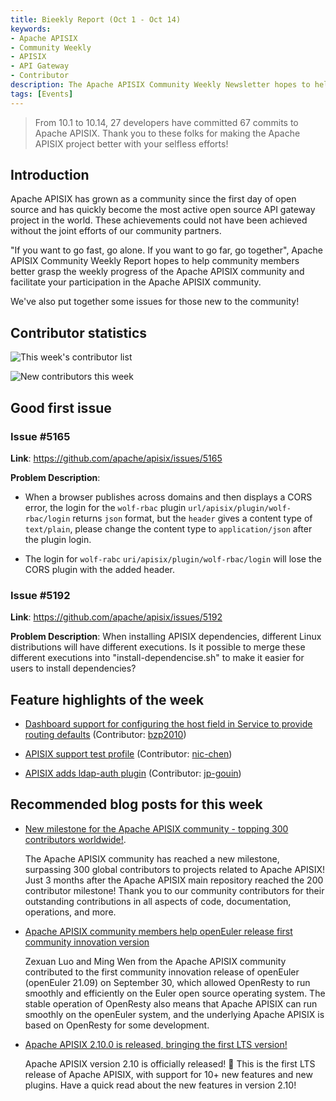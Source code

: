 ```yaml
---
title: Bieekly Report (Oct 1 - Oct 14)
keywords:
- Apache APISIX
- Community Weekly
- APISIX
- API Gateway
- Contributor
description: The Apache APISIX Community Weekly Newsletter hopes to help community members better understand the weekly progress of the Apache APISIX community and facilitate your participation in the Apache APISIX community.
tags: [Events]
---
```

> From 10.1 to 10.14, 27 developers have committed 67 commits to Apache APISIX. Thank you to these folks for making the Apache APISIX project better with your selfless efforts!
<!--truncate-->

## Introduction

Apache APISIX has grown as a community since the first day of open source and has quickly become the most active open source API gateway project in the world. These achievements could not have been achieved without the joint efforts of our community partners.

"If you want to go fast, go alone. If you want to go far, go together", Apache APISIX Community Weekly Report hopes to help community members better grasp the weekly progress of the Apache APISIX community and facilitate your participation in the Apache APISIX community.

We've also put together some issues for those new to the community!

## Contributor statistics

![This week's contributor list](https://static.apiseven.com/202108/1634183939241-a87516e5-cb52-4532-87e2-306c09155a70.png)

![New contributors this week](https://static.apiseven.com/202108/1634183019951-bcf250cd-e5b5-443e-afc4-3cfdef0d6eab.jpg)

## Good first issue

### Issue #5165

**Link**: https://github.com/apache/apisix/issues/5165

**Problem Description**:

- When a browser publishes across domains and then displays a CORS error, the login for the `wolf-rbac` plugin `url/apisix/plugin/wolf-rbac/login` returns `json` format, but the `header` gives a content type of `text/plain`, please change the content type to `application/json` after the plugin login.

- The login for `wolf-rabc` `uri/apisix/plugin/wolf-rbac/login` will lose the CORS plugin with the added header.

### Issue #5192

**Link**: https://github.com/apache/apisix/issues/5192

**Problem Description**: When installing APISIX dependencies, different Linux distributions will have different executions. Is it possible to merge these different executions into "install-dependencise.sh" to make it easier for users to install dependencies?

## Feature highlights of the week

- [Dashboard support for configuring the host field in Service to provide routing defaults](https://github.com/apache/apisix-dashboard/pull/2149) (Contributor: [bzp2010](https://github.com/bzp2010))

- [APISIX support test profile](https://github.com/apache/apisix/pull/5171) (Contributor: [nic-chen](https://github.com/nic-chen))

- [APISIX adds ldap-auth plugin](https://github.com/apache/apisix/pull/3894) (Contributor: [jp-gouin](https://github.com/jp-gouin))

## Recommended blog posts for this week

- [New milestone for the Apache APISIX community - topping 300 contributors worldwide!](https://apisix.apache.org/zh/blog/2021/10/13/celebrating-300-contributors-of-apisix).

  The Apache APISIX community has reached a new milestone, surpassing 300 global contributors to projects related to Apache APISIX! Just 3 months after the Apache APISIX main repository reached the 200 contributor milestone! Thank you to our community contributors for their outstanding contributions in all aspects of code, documentation, operations, and more.

- [Apache APISIX community members help openEuler release first community innovation version](https://apisix.apache.org/zh/blog/2021/10/01/openEuler)

  Zexuan Luo and Ming Wen from the Apache APISIX community contributed to the first community innovation release of openEuler (openEuler 21.09) on September 30, which allowed OpenResty to run smoothly and efficiently on the Euler open source operating system. The stable operation of OpenResty also means that Apache APISIX can run smoothly on the openEuler system, and the underlying Apache APISIX is based on OpenResty for some development.

- [Apache APISIX 2.10.0 is released, bringing the first LTS version!](https://apisix.apache.org/zh/blog/2021/09/29/release-apache-apisix-2.10)

  Apache APISIX version 2.10 is officially released! 🎉 This is the first LTS release of Apache APISIX, with support for 10+ new features and new plugins. Have a quick read about the new features in version 2.10!
